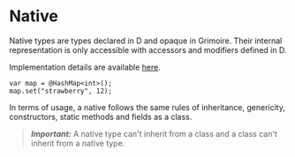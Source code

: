 # Native

Native types are types declared in D and opaque in Grimoire.
Their internal representation is only accessible with accessors and modifiers defined in D.

Implementation details are available [here](/en/api/library).

```grimoire
var map = @HashMap<int>();
map.set("strawberry", 12);
```

In terms of usage, a native follows the same rules of inheritance, genericity, constructors, static methods and fields as a class.

> ***Important:***
A native type can't inherit from a class and a class can't inherit from a native type.